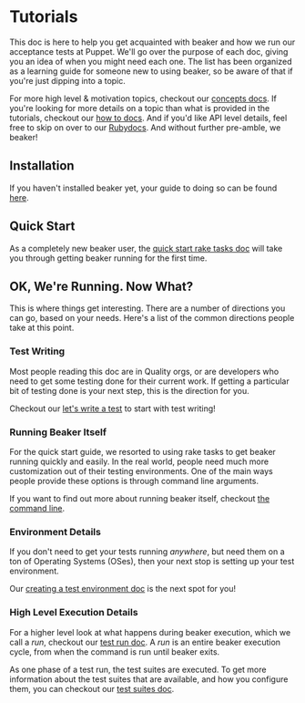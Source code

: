 # Tutorials

This doc is here to help you get acquainted with beaker
and how we run our acceptance tests at Puppet. We'll go
over the purpose of each doc, giving you an idea of when
you might need each one. The list has been organized as
a learning guide for someone new to using beaker, so be
aware of that if you're just dipping into a topic.

For more high level & motivation topics, checkout our
[concepts docs](../concepts). If you're looking for
more details on a topic than what is provided in the
tutorials, checkout our [how to docs](../how_to). And
if you'd like API level details, feel free to skip on
over to our
[Rubydocs](http://www.rubydoc.info/github/puppetlabs/beaker/frames).
And without further pre-amble, we beaker!

## Installation

If you haven't installed beaker yet, your guide to doing
so can be found [here](installation.md).

## Quick Start

As a completely new beaker user, the
[quick start rake tasks doc](quick_start_rake_tasks.md)
will take you through getting beaker running for the
first time.

## OK, We're Running. Now What?

This is where things get interesting. There are a
number of directions you can go, based on your needs.
Here's a list of the common directions people take at
this point.

### Test Writing

Most people reading this doc are in Quality orgs, or
are developers who need to get some testing done for
their current work. If getting a particular bit of
testing done is your next step, this is the direction
for you.

Checkout our [let's write a test](lets_write_a_test.md)
to start with test writing!

### Running Beaker Itself

For the quick start guide, we resorted to using rake
tasks to get beaker running quickly and easily. In
the real world, people need much more customization
out of their testing environments. One of the main
ways people provide these options is through
command line arguments.

If you want to find out more about running beaker
itself, checkout [the command line](the_command_line.md).

### Environment Details

If you don't need to get your tests running _anywhere_,
but need them on a ton of Operating Systems (OSes),
then your next stop is setting up your test environment.

Our
[creating a test environment doc](creating_a_test_environment.md)
is the next spot for you!

### High Level Execution Details

For a higher level look at what happens during beaker
execution, which we call a _run_, checkout our
[test run doc](test_run.md). A _run_ is an entire
beaker execution cycle, from when the command is run
until beaker exits.

As one phase of a test run, the test suites are executed.
To get more information about the test suites that
are available, and how you configure them, you can
checkout our [test suites doc](test_suites.md).